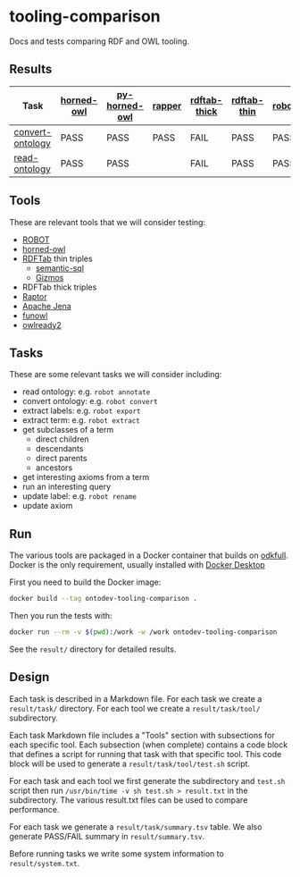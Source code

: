 # tooling-comparison

Docs and tests comparing RDF and OWL tooling.

## Results

Task | [horned-owl](https://github.com/phillord/horned-owl) | [py-horned-owl](https://github.com/jannahastings/py-horned-owl) | [rapper](https://librdf.org/raptor/) | [rdftab-thick](https://github.com/ontodev/rdftab.rs) | [rdftab-thin](https://github.com/ontodev/rdftab.rs) | [robot](http://robot.obolibrary.org)
--- | --- | --- | --- | --- | --- | ---
[convert-ontology](task/convert-ontology.md) | PASS | PASS | PASS | FAIL | PASS | PASS
[read-ontology](task/read-ontology.md) | PASS | PASS |  | FAIL | PASS | PASS

## Tools

These are relevant tools that we will consider testing:

- [ROBOT](http://robot.obolibrary.org)
- [horned-owl](https://github.com/phillord/horned-owl)
- [RDFTab](https://github.com/ontodev/rdftab.rs) thin triples
  - [semantic-sql](https://github.com/cmungall/semantic-sql)
  - [Gizmos](https://github.com/ontodev/gizmos)
- RDFTab thick triples
- [Raptor](https://librdf.org/raptor/)
- [Apache Jena](https://jena.apache.org)
- [funowl](https://github.com/hsolbrig/funowl)
- [owlready2](https://github.com/pwin/owlready2)

## Tasks

These are some relevant tasks we will consider including:

- read ontology: e.g. `robot annotate`
- convert ontology: e.g. `robot convert`
- extract labels: e.g. `robot export`
- extract term: e.g. `robot extract`
- get subclasses of a term
  - direct children
  - descendants
  - direct parents
  - ancestors
- get interesting axioms from a term
- run an interesting query
- update label: e.g. `robot rename`
- update axiom


## Run

The various tools are packaged in a Docker container
that builds on [odkfull](https://hub.docker.com/r/obolibrary/odkfull).
Docker is the only requirement,
usually installed with
[Docker Desktop](https://www.docker.com/products/docker-desktop)

First you need to build the Docker image:

```sh
docker build --tag ontodev-tooling-comparison .
```

Then you run the tests with:

```sh
docker run --rm -v $(pwd):/work -w /work ontodev-tooling-comparison
```

See the `result/` directory for detailed results.

## Design

Each task is described in a Markdown file.
For each task we create a `result/task/` directory.
For each tool we create a `result/task/tool/` subdirectory.

Each task Markdown file includes a "Tools" section
with subsections for each specific tool.
Each subsection (when complete)
contains a code block that defines a script
for running that task with that specific tool.
This code block will be used to generate a
`result/task/tool/test.sh` script.

For each task and each tool
we first generate the subdirectory and `test.sh` script
then run `/usr/bin/time -v sh test.sh > result.txt`
in the subdirectory.
The various result.txt files can be used to compare performance.

For each task we generate a `result/task/summary.tsv` table.
We also generate PASS/FAIL summary in `result/summary.tsv`.

Before running tasks we write some system information
to `result/system.txt`.
